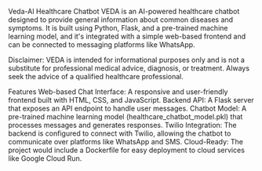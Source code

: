 Veda-AI Healthcare Chatbot
VEDA is an AI-powered healthcare chatbot designed to provide general information about common diseases and symptoms. It is built using Python, Flask, and a pre-trained machine learning model, and it's integrated with a simple web-based frontend and can be connected to messaging platforms like WhatsApp.

Disclaimer: VEDA is intended for informational purposes only and is not a substitute for professional medical advice, diagnosis, or treatment. Always seek the advice of a qualified healthcare professional.

Features
Web-based Chat Interface: A responsive and user-friendly frontend built with HTML, CSS, and JavaScript.
Backend API: A Flask server that exposes an API endpoint to handle user messages.
Chatbot Model: A pre-trained machine learning model (healthcare_chatbot_model.pkl) that processes messages and generates responses.
Twilio Integration: The backend is configured to connect with Twilio, allowing the chatbot to communicate over platforms like WhatsApp and SMS.
Cloud-Ready: The project would include a Dockerfile for easy deployment to cloud services like Google Cloud Run.
